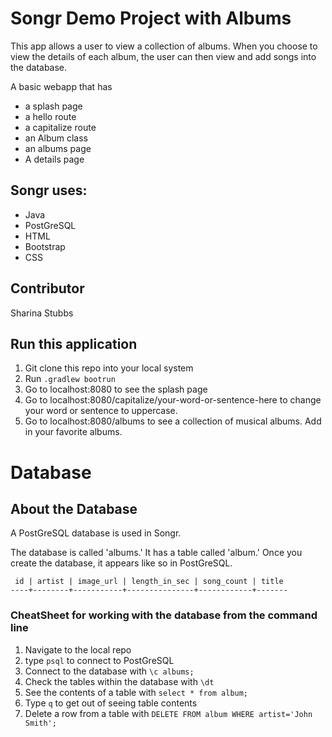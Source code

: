 # Songr Demo Project with Albums
This app allows a user to view a collection of albums. When you choose to view the details of each album, the user can then view and add songs into the database.

A basic webapp that has
* a splash page
* a hello route
* a capitalize route
* an Album class
* an albums page
* A details page

## Songr uses:
* Java
* PostGreSQL
* HTML
* Bootstrap
* CSS

## Contributor
Sharina Stubbs

## Run this application
1. Git clone this repo into your local system
2. Run `.gradlew bootrun`
3. Go to localhost:8080 to see the splash page
4. Go to localhost:8080/capitalize/your-word-or-sentence-here to change your word or sentence to uppercase.
5. Go to localhost:8080/albums to see a collection of musical albums. Add in your favorite albums.

# Database
## About the Database
A PostGreSQL database is used in Songr. 

The database is called 'albums.' It has a table called 'album.' Once you create the database, it appears like so in PostGreSQL. 
```
 id | artist | image_url | length_in_sec | song_count | title 
----+--------+-----------+---------------+------------+-------
```

### CheatSheet for working with the database from the command line
1. Navigate to the local repo
2. type `psql` to connect to PostGreSQL
3. Connect to the database with `\c albums;`
4. Check the tables within the database with `\dt`
5. See the contents of a table with `select * from album;`
6. Type `q` to get out of seeing table contents
7. Delete a row from a table with `DELETE FROM album WHERE artist='John Smith';`
